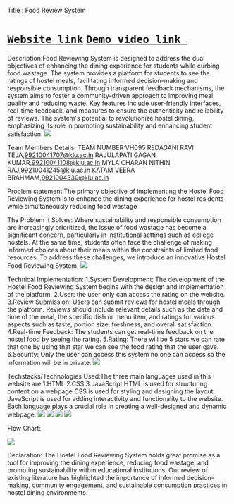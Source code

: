 Title : Food Review System

# [`Website link`](https://dpfoodwebsite.ccbp.tech)  [`Demo video link `](https://drive.google.com/file/d/1e03yee2IUJ208Y2jJQz1iOn-aMTwUdGK/view?usp=drivesdk)


Description:Food Reviewing System is designed to address the dual objectives of enhancing the dining experience for students while curbing food wastage. The system provides a platform for students to see the ratings of hostel meals, facilitating informed decision-making and responsible consumption. Through transparent feedback mechanisms, the system aims to foster a community-driven approach to improving meal quality and reducing waste. Key features include user-friendly interfaces, real-time feedback, and measures to ensure the authenticity and reliability of reviews. The system's potential to revolutionize hostel dining, emphasizing its role in promoting sustainability and enhancing student satisfaction.
<img src="https://graph.org/file/3203a280e792968111dca.jpg">


Team Members Details:
TEAM NUMBER:VH095
REDAGANI RAVI TEJA,99210041707@klu.ac.in
RAJULAPATI GAGAN KUMAR,99210041108@klu.ac.in
MYLA CHARAN NITHIN RAJ,99210041245@klu.ac.in
KATAM VEERA BRAHMAM,9921004330@klu.ac.in

Problem statement:The primary objective of implementing the Hostel Food Reviewing System is to enhance the dining experience for hostel residents while simultaneously reducing food wastage



The Problem it Solves:
Where sustainability and responsible consumption are increasingly prioritized, the issue of food wastage has become a significant concern, particularly in institutional settings such as college hostels. At the same time, students often face the challenge of making informed choices about their meals within the constraints of limited food resources.
To address these challenges, we introduce an innovative Hostel Food Reviewing System.
<img src="https://graph.org/file/8563d86ef6f28f5b471d0.jpg">

Technical Implementation:
1.System Development: The development of the Hostel Food Reviewing System begins with the design and implementation of the platform.
2.User: the user only can access the rating on the website.
3.Review Submission: Users can submit reviews for hostel meals through the platform. Reviews should include relevant details such as the date and time of the meal, the specific dish or menu item, and ratings for various aspects such as taste, portion size, freshness, and overall satisfaction.
4.Real-time Feedback: The students can get real-time feedback on the hostel food by seeing the rating.
5.Rating:  There will be 5 stars we can rate that one by using that star we can see the food rating that the user gave.
6.Security: Only the user can access this system no one can access so the information will be in private.
<img src="https://graph.org/file/a9f342c9d6fbff8e94352.jpg">

Techstacks/Technologies Used:The three main languages used in this website are
 1.HTML
 2.CSS
 3.JavaScript
 HTML is used for structuring content on a webpage
CSS is used for styling and designing the layout.
JavaScript is used for adding interactivity and functionality to the website. Each language plays a crucial role in creating a well-designed and dynamic webpage.
<img src="https://graph.org/file/715188236e86212b4cd52.jpg">
<img src="https://graph.org/file/15c754f5bed69e104cb00.jpg">
<img src="https://graph.org/file/742472013fb607763e3d2.jpg">
<img src="https://graph.org/file/f3ead55b7134ff2113f2f.jpg">


Flow Chart:

<img src="https://graph.org/file/3520c5ea87367d7102cd0.jpg">

Declaration:
The Hostel Food Reviewing System holds great promise as a tool for improving the dining experience, reducing food wastage, and promoting sustainability within educational institutions.
Our review of existing literature has highlighted the importance of informed decision-making, community engagement, and sustainable consumption practices in hostel dining environments. 







